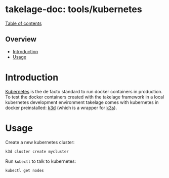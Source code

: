 # takelage-doc: tools/kubernetes

[Table of contents](../../README.md)

## Overview

- [Introduction](#introduction)
- [Usage](#usage)

<a name="introduction"/>

# Introduction

[Kubernetes](https://kubernetes.io)
is the de facto standard to run docker containers in production.
To test the docker containers created with the takelage framework
in a local kubernetes development environment
takelage comes with kubernetes in docker preinstalled:
[k3d](https://k3d.io)
(which is a wrapper for
[k3s](https://k3s.io)).

<a name="usage"/>

# Usage

Create a new kubernetes cluster:

```bash
k3d cluster create mycluster
```

Run `kubectl` to talk to kubernetes:

```bash
kubectl get nodes
```
